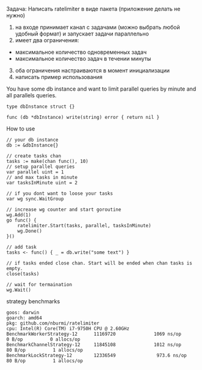 Задача:
Написать ratelimiter в виде пакета (приложение делать не нужно)
1. на входе принимает канал с задачами (можно выбрать любой удобный формат) и запускает задачи параллельно
2. имеет два ограничения:
- максимальное количество одновременных задач
- максимальное количество задач в течении минуты
3. оба ограничения настраиваются в момент инициализации
4. написать пример использования

You have some db instance and want to limit parallel queries by minute and all parallels queries.
```golang
type dbInstance struct {}

func (db *dbInstance) write(string) error { return nil } 
```

How to use
```golang
// your db instance
db := &dbInstance{}

// create tasks chan
tasks := make(chan func(), 10)
// setup parallel queries
var parallel uint = 1
// and max tasks in minute
var tasksInMinute uint = 2

// if you dont want to loose your tasks
var wg sync.WaitGroup

// increase wg counter and start goroutine
wg.Add(1)
go func() {
    ratelimiter.Start(tasks, parallel, tasksInMinute)
    wg.Done()
}()

// add task
tasks <- func() { _ = db.write("some text") }

// if tasks ended close chan. Start will be ended when chan tasks is empty.
close(tasks)

// wait for termaination
wg.Wait()
```


strategy benchmarks
```golang
goos: darwin
goarch: amd64
pkg: github.com/nburmi/ratelimiter
cpu: Intel(R) Core(TM) i7-9750H CPU @ 2.60GHz
BenchmarkWorkerStrategy-12      11169720              1069 ns/op               0 B/op          0 allocs/op
BenchmarkChannelStrategy-12     11845108              1012 ns/op              80 B/op          1 allocs/op
BenchmarkLockStrategy-12        12336549               973.6 ns/op            80 B/op          1 allocs/op
```